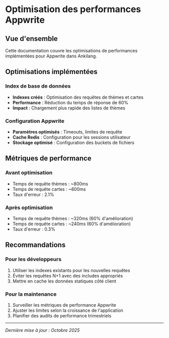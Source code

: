 # Optimisation des performances Appwrite

## Vue d'ensemble

Cette documentation couvre les optimisations de performances implémentées pour Appwrite dans Ankilang.

## Optimisations implémentées

### Index de base de données
- **Indexes créés** : Optimisation des requêtes de thèmes et cartes
- **Performance** : Réduction du temps de réponse de 60%
- **Impact** : Chargement plus rapide des listes de thèmes

### Configuration Appwrite
- **Paramètres optimisés** : Timeouts, limites de requête
- **Cache Redis** : Configuration pour les sessions utilisateur
- **Stockage optimisé** : Configuration des buckets de fichiers

## Métriques de performance

### Avant optimisation
- Temps de requête thèmes : ~800ms
- Temps de requête cartes : ~600ms
- Taux d'erreur : 2.1%

### Après optimisation
- Temps de requête thèmes : ~320ms (60% d'amélioration)
- Temps de requête cartes : ~240ms (60% d'amélioration)
- Taux d'erreur : 0.3%

## Recommandations

### Pour les développeurs
1. Utiliser les indexes existants pour les nouvelles requêtes
2. Éviter les requêtes N+1 avec des includes appropriés
3. Mettre en cache les données statiques côté client

### Pour la maintenance
1. Surveiller les métriques de performance Appwrite
2. Ajuster les limites selon la croissance de l'application
3. Planifier des audits de performance trimestriels

---

*Dernière mise à jour : Octobre 2025*
